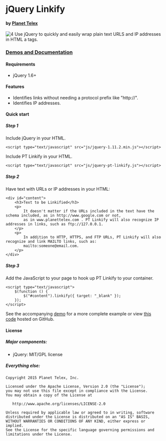 # jQuery Linkify
#### by [Planet Telex][1]

![4]
Use jQuery to quickly and easily wrap plain text URLS and IP addresses in HTML a tags.

### [Demos and Documentation][1]

#### Requirements
* jQuery 1.6+

#### Features

* Identifies links without needing a protocol prefix like "http://".
* Identifies IP addresses.


#### Quick start


##### Step 1

Include jQuery in your HTML.

	<script type="text/javascript" src="js/jquery-1.11.2.min.js"></script>

Include PT Linkify in your HTML.

	<script type="text/javascript" src="js/jquery-pt-linkify.js"></script>

##### Step 2

Have text with URLs or IP addresses in your HTML:

	<div id="content">
        <h3>Text to be Linkified</h3>
        <p>
            It doesn't matter if the URLs included in the text have the schema included, as in http://www.google.com or not,
            as in www.planettelex.com . PT Linkify will also recognize IP addresses in links, such as ftp://127.0.0.1.
        </p>
        <p>
            In addition to HTTP, HTTPS, and FTP URLs, PT Linkify will also recognize and link MAILTO links, such as:
            mailto:someone@email.com.
        </p>
    </div>

##### Step 3

Add the JavaScript to your page to hook up PT Linkify to your container.

    <script type="text/javascript">
        $(function () {
			$("#content").linkify({ target: "_blank" });
    	});
    </script>

See the accompanying [demo][2] for a more complete example or view [this code][3] hosted on GitHub.

#### License

##### Major components:

* jQuery: MIT/GPL license

##### Everything else:

    Copyright 2015 Planet Telex, Inc.

    Licensed under the Apache License, Version 2.0 (the "License");
    you may not use this file except in compliance with the License.
    You may obtain a copy of the License at

       http://www.apache.org/licenses/LICENSE-2.0

    Unless required by applicable law or agreed to in writing, software
    distributed under the License is distributed on an "AS IS" BASIS,
    WITHOUT WARRANTIES OR CONDITIONS OF ANY KIND, either express or implied.
    See the License for the specific language governing permissions and
    limitations under the License.

[1]: http://www.planettelex.com
[2]: http://www.planettelex.com/products/jquery/pt-linkify/demo
[3]: http://planettelexinc.github.io/jquery-pt-linkify
[4]: http://planettelexinc.github.io/jquery-pt-linkify/images/demo.png
